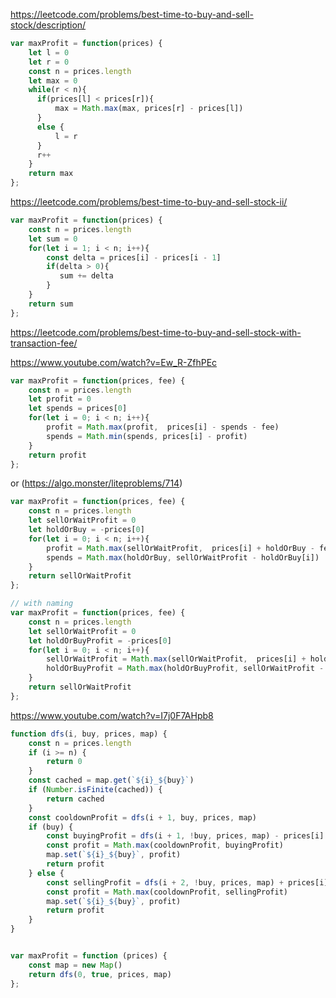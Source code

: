 https://leetcode.com/problems/best-time-to-buy-and-sell-stock/description/
```js
var maxProfit = function(prices) {
    let l = 0
    let r = 0
    const n = prices.length
    let max = 0
    while(r < n){
      if(prices[l] < prices[r]){
          max = Math.max(max, prices[r] - prices[l])
      }
      else {
          l = r
      }
      r++
    }
    return max
};
```

https://leetcode.com/problems/best-time-to-buy-and-sell-stock-ii/
```js
var maxProfit = function(prices) {
    const n = prices.length
    let sum = 0
    for(let i = 1; i < n; i++){
        const delta = prices[i] - prices[i - 1]
        if(delta > 0){
           sum += delta
        }
    }
    return sum
};
```

https://leetcode.com/problems/best-time-to-buy-and-sell-stock-with-transaction-fee/

https://www.youtube.com/watch?v=Ew_R-ZfhPEc

```js
var maxProfit = function(prices, fee) {
    const n = prices.length
    let profit = 0
    let spends = prices[0]
    for(let i = 0; i < n; i++){
        profit = Math.max(profit,  prices[i] - spends - fee)
        spends = Math.min(spends, prices[i] - profit)
    }
    return profit
};
```
or (https://algo.monster/liteproblems/714)

```js
var maxProfit = function(prices, fee) {
    const n = prices.length
    let sellOrWaitProfit = 0
    let holdOrBuy = -prices[0]
    for(let i = 0; i < n; i++){
        profit = Math.max(sellOrWaitProfit,  prices[i] + holdOrBuy - fee)
        spends = Math.max(holdOrBuy, sellOrWaitProfit - holdOrBuy[i])
    }
    return sellOrWaitProfit
};
```

```js
// with naming
var maxProfit = function(prices, fee) {
    const n = prices.length
    let sellOrWaitProfit = 0
    let holdOrBuyProfit = -prices[0]
    for(let i = 0; i < n; i++){
        sellOrWaitProfit = Math.max(sellOrWaitProfit,  prices[i] + holdOrBuyProfit - fee)
        holdOrBuyProfit = Math.max(holdOrBuyProfit, sellOrWaitProfit - prices[i])
    }
    return sellOrWaitProfit
};
```

https://www.youtube.com/watch?v=I7j0F7AHpb8
```js
function dfs(i, buy, prices, map) {
    const n = prices.length
    if (i >= n) {
        return 0
    }
    const cached = map.get(`${i}_${buy}`)
    if (Number.isFinite(cached)) {
        return cached
    }
    const cooldownProfit = dfs(i + 1, buy, prices, map)
    if (buy) {
        const buyingProfit = dfs(i + 1, !buy, prices, map) - prices[i]
        const profit = Math.max(cooldownProfit, buyingProfit)
        map.set(`${i}_${buy}`, profit)
        return profit
    } else {
        const sellingProfit = dfs(i + 2, !buy, prices, map) + prices[i]
        const profit = Math.max(cooldownProfit, sellingProfit)
        map.set(`${i}_${buy}`, profit)
        return profit
    }
}


var maxProfit = function (prices) {
    const map = new Map()
    return dfs(0, true, prices, map)
};
```
